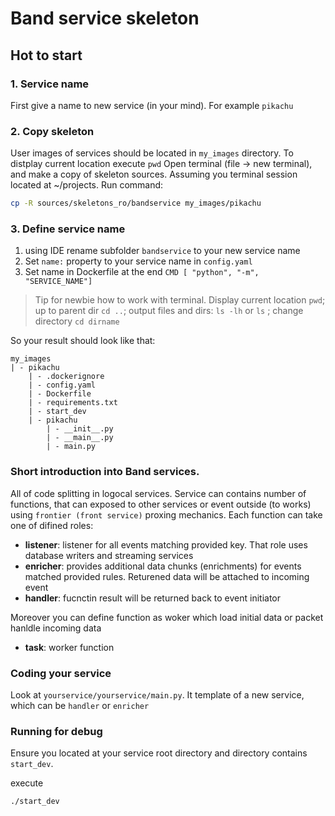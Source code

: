 # Band service skeleton

## Hot to start

### 1. Service name

First give a name to new service (in your mind). For example `pikachu`

### 2. Copy skeleton

User images of services should be located in `my_images` directory. To distplay current location execute `pwd`
Open terminal (file -> new terminal), and make a copy of skeleton sources. Assuming you terminal session located at ~/projects. Run command:

```bash
cp -R sources/skeletons_ro/bandservice my_images/pikachu
```

### 3. Define service name

1. using IDE rename subfolder `bandservice` to your new service name
2. Set `name:` property to your service name in `config.yaml`
3. Set name in Dockerfile at the end `CMD [ "python", "-m", "SERVICE_NAME"]`

> Tip for newbie how to work with terminal. Display current location `pwd`; up to parent dir `cd ..`; output files and dirs: `ls -lh` or `ls` ; change directory `cd dirname`

So your result should look like that:

```
my_images
| - pikachu
    | - .dockerignore
    | - config.yaml
    | - Dockerfile
    | - requirements.txt
    | - start_dev
    | - pikachu
        | - __init__.py
        | - __main__.py
        | - main.py
```

### Short introduction into Band services.

All of code splitting in logocal services. Service can contains number of functions, that can exposed to other services or event outside (to works) using `frontier (front service)` proxing mechanics. Each function can take one of difined roles:

- **listener**: listener for all events matching provided key. That role uses database writers and streaming services
- **enricher**: provides additional data chunks (enrichments) for events matched provided rules. Returened data will be attached to incoming event
- **handler**: fucnctin result will be returned back to event initiator

Moreover you can define function as woker which load initial data or packet hanldle incoming data

- **task**: worker function

### Coding your service

Look at `yourservice/yourservice/main.py`. It template of a new service, which can be `handler` or `enricher`

### Running for debug

Ensure you located at your service root directory and directory contains `start_dev`. 

execute 
```
./start_dev
```


